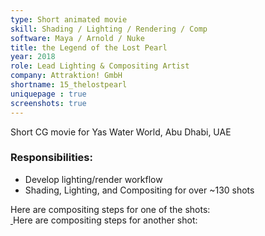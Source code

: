 ```yaml
---
type: Short animated movie
skill: Shading / Lighting / Rendering / Comp
software: Maya / Arnold / Nuke
title: the Legend of the Lost Pearl
year: 2018
role: Lead Lighting & Compositing Artist
company: Attraktion! GmbH
shortname: 15_thelostpearl
uniquepage : true 
screenshots: true
---
```

Short CG movie for Yas Water World, Abu Dhabi, UAE <br>
<h3>Responsibilities: </h3>
 <ul>
  <li>Develop lighting/render workflow</li>
  <li>Shading, Lighting, and Compositing for over ~130 shots</li>
</ul> 

Here are compositing steps for one of the shots:
<br>
<a href="../assets/images/portfolio/15_thelostpearl_extra/lostPearl_comp01.gif">
    <img src="../assets/images/portfolio/15_thelostpearl_extra/lostPearl_comp01.gif" class="zoomportfolio img-fluid" alt="">
</a>
Here are compositing steps for another shot:
<br>
<a href="../assets/images/portfolio/15_thelostpearl_extra/PearlScene.gif">
    <img src="../assets/images/portfolio/15_thelostpearl_extra/PearlScene.gif" class="zoomportfolio img-fluid" alt="">
</a>